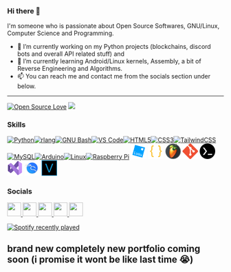 ### Hi there 👋
I'm someone who is passionate about Open Source Softwares, GNU/Linux, Computer Science and Programming.
- 🔭 I’m currently working on my Python projects (blockchains, discord bots and overall API related stuff) and 
- 🌱 I’m currently learning Android/Linux kernels, Assembly, a bit of Reverse Engineering and Algorithms.
- 📫 You can reach me and contact me from the socials section under below.
_________
[![Open Source Love](https://badges.frapsoft.com/os/v1/open-source.svg?v=103)](https://github.com/ellerbrock/open-source-badges/) ![](https://komarev.com/ghpvc/?username=plants8332&style=flat-square&color=green)

### Skills
<p align="left">
<a href="https://www.python.org/" target="_blank" rel="noreferrer"><img src="https://raw.githubusercontent.com/danielcranney/readme-generator/main/public/icons/skills/python-colored.svg" width="36" height="36" alt="Python" /></a><a href="https://www.r-project.org/" target="_blank" rel="noreferrer"><img src="https://raw.githubusercontent.com/danielcranney/readme-generator/main/public/icons/skills/rlang-colored.svg" width="36" height="36" alt="rlang" /></a><a href="https://www.gnu.org/software/bash/" target="_blank" rel="noreferrer"><img src="https://raw.githubusercontent.com/danielcranney/readme-generator/main/public/icons/skills/gnubash.svg" width="36" height="36" alt="GNU Bash" /></a><a href="https://code.visualstudio.com/" target="_blank" rel="noreferrer"><img src="https://raw.githubusercontent.com/danielcranney/readme-generator/main/public/icons/skills/visualstudiocode.svg" width="36" height="36" alt="VS Code" /></a><a href="https://developer.mozilla.org/en-US/docs/Glossary/HTML5" target="_blank" rel="noreferrer"><img src="https://raw.githubusercontent.com/danielcranney/readme-generator/main/public/icons/skills/html5-colored.svg" width="36" height="36" alt="HTML5" /></a><a href="https://www.w3.org/TR/CSS/#css" target="_blank" rel="noreferrer"><img src="https://raw.githubusercontent.com/danielcranney/readme-generator/main/public/icons/skills/css3-colored.svg" width="36" height="36" alt="CSS3" /></a><a href="https://tailwindcss.com/" target="_blank" rel="noreferrer"><img src="https://raw.githubusercontent.com/danielcranney/readme-generator/main/public/icons/skills/tailwindcss-colored.svg" width="36" height="36" alt="TailwindCSS" /></a><a href="https://www.mysql.com/" target="_blank" rel="noreferrer"><img src="https://raw.githubusercontent.com/danielcranney/readme-generator/main/public/icons/skills/mysql-colored.svg" width="36" height="36" alt="MySQL" /></a><a href="https://store.arduino.cc/?gclid=Cj0KCQjw2eilBhCCARIsAG0Pf8uueBifykWcsSS4LPESeGQfxGVKJYnzV7bz471XfknQJy_1VINVWM8aAkLtEALw_wcB" target="_blank" rel="noreferrer"><img src="https://raw.githubusercontent.com/danielcranney/readme-generator/main/public/icons/skills/arduino-colored.svg" width="36" height="36" alt="Arduino" /></a><a href="https://www.linux.org" target="_blank" rel="noreferrer"><img src="https://raw.githubusercontent.com/danielcranney/readme-generator/main/public/icons/skills/linux-colored.svg" width="36" height="36" alt="Linux" /></a><a href="https://www.raspberrypi.org/" target="_blank" rel="noreferrer"><img src="https://raw.githubusercontent.com/danielcranney/readme-generator/main/public/icons/skills/raspberrypi-colored.svg" width="36" height="36" alt="Raspberry Pi" /></a>
<a href="https://luau-lang.org/" target="_blank" rel="noreferrer"><img src="https://github.com/plants8332/plants8332/blob/main/img/Luau_Logo_(Programming_Language).svg.png" width="36" height="36" alt="Luau" /></a>
<a href="https://www.json.org/json-en.html" target="_blank" rel="noreferrer"><img src="https://github.com/plants8332/plants8332/blob/main/img/file_type_light_json_icon_130455.png" width="36" height="36" alt="JSON" /></a>
<a href="https://www.image-line.com/fl-studio/" target="_blank" rel="noreferrer"><img src="https://github.com/plants8332/plants8332/blob/main/img/FL_Studio_20_Icon.png" width="36" height="36" alt="FL Studio 21" /></a>
<a href="https://www.git-scm.com/about" target="_blank" rel="noreferrer"><img src="https://github.com/plants8332/plants8332/blob/main/img/Git-Icon-1788C.png" width="36" height="36" alt="Git" /></a>
<a href="https://termux.dev/en/" target="_blank" rel="noreferrer"><img src="https://github.com/plants8332/plants8332/blob/main/img/termux.png" width="36" height="36" alt="Termux" /></a>
<a href="https://visualstudio.microsoft.com/tr/vs/" target="_blank" rel="noreferrer"><img src="https://github.com/plants8332/plants8332/blob/main/img/Visual_Studio_Icon_2022.svg.png" width="36" height="36" alt="Visual Studio" /></a>
<a href="https://www.kali.org/" target="_blank" rel="noreferrer"><img src="https://github.com/plants8332/plants8332/blob/main/img/Kali-dragon-icon.svg.png" width="36" height="36" alt="Kali Linux" /></a>
<a href="https://www.vegascreativesoftware.com/us/vegas-pro/" target="_blank" rel="noreferrer"><img src="https://github.com/plants8332/plants8332/blob/main/img/Vegas_Pro_15.0.png" width="36" height="36" alt="VEGAS Pro 15.0" /></a>
</p>


### Socials

<p align="left"> <a href="https://discord.com/users/747792777273802832" target="_blank" rel="noreferrer"> <picture> <source media="(prefers-color-scheme: dark)" srcset="https://raw.githubusercontent.com/danielcranney/readme-generator/main/public/icons/socials/discord-dark.svg" /> <source media="(prefers-color-scheme: light)" srcset="https://raw.githubusercontent.com/danielcranney/readme-generator/main/public/icons/socials/discord.svg" /> <img src="https://raw.githubusercontent.com/danielcranney/readme-generator/main/public/icons/socials/discord.svg" width="32" height="32" /> </picture> </a> <a href="https://www.github.com/plants8332" target="_blank" rel="noreferrer"> <picture> <source media="(prefers-color-scheme: dark)" srcset="https://raw.githubusercontent.com/danielcranney/readme-generator/main/public/icons/socials/github-dark.svg" /> <source media="(prefers-color-scheme: light)" srcset="https://raw.githubusercontent.com/danielcranney/readme-generator/main/public/icons/socials/github.svg" /> <img src="https://raw.githubusercontent.com/danielcranney/readme-generator/main/public/icons/socials/github.svg" width="32" height="32" /> </picture> </a> <a href="https://www.stackoverflow.com/users/24991407" target="_blank" rel="noreferrer"> <picture> <source media="(prefers-color-scheme: dark)" srcset="https://raw.githubusercontent.com/danielcranney/readme-generator/main/public/icons/socials/stackoverflow-dark.svg" /> <source media="(prefers-color-scheme: light)" srcset="https://raw.githubusercontent.com/danielcranney/readme-generator/main/public/icons/socials/stackoverflow.svg" /> <img src="https://raw.githubusercontent.com/danielcranney/readme-generator/main/public/icons/socials/stackoverflow.svg" width="32" height="32" /> </picture> </a> <a href="https://www.x.com/plants8332" target="_blank" rel="noreferrer"> <picture> <source media="(prefers-color-scheme: dark)" srcset="https://raw.githubusercontent.com/danielcranney/readme-generator/main/public/icons/socials/twitter-dark.svg" /> <source media="(prefers-color-scheme: light)" srcset="https://raw.githubusercontent.com/danielcranney/readme-generator/main/public/icons/socials/twitter.svg" /> <img src="https://raw.githubusercontent.com/danielcranney/readme-generator/main/public/icons/socials/twitter.svg" width="32" height="32" /> </picture> </a> <a href="https://www.twitch.tv/plants8332" target="_blank" rel="noreferrer"> <picture> <source media="(prefers-color-scheme: dark)" srcset="https://raw.githubusercontent.com/danielcranney/readme-generator/main/public/icons/socials/twitch-dark.svg" /> <source media="(prefers-color-scheme: light)" srcset="https://raw.githubusercontent.com/danielcranney/readme-generator/main/public/icons/socials/twitch.svg" /> <img src="https://raw.githubusercontent.com/danielcranney/readme-generator/main/public/icons/socials/twitch.svg" width="32" height="32" /> </picture> </a></p>

[![Spotify recently played](https://spotify-recently-played-readme.vercel.app/api?user=ng8ltc9m7xwu6pz2w7ttapjf7)](https://open.spotify.com/user/ng8ltc9m7xwu6pz2w7ttapjf7)

## brand new completely new portfolio coming soon (i promise it wont be like last time 😭)
